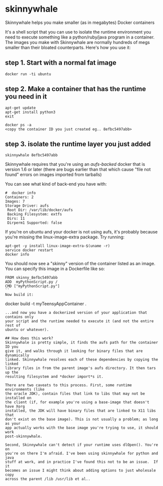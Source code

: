 # skinnywhale
Skinnywhale helps you make smaller (as in megabytes) Docker containers

It's a shell script that you can use to isolate the runtime environment you
need to execute something like a python/ruby/java program in a container. The
images you make with Skinnywhale are normally hundreds of megs smaller than
their bloated counterparts.  Here's how you use it:

## step 1. Start with a normal fat image

``` docker run -ti ubuntu ```

## step 2. Make a container that has the runtime you need in it

``` 
apt-get update
apt-get install python3
exit

docker ps -a
<copy the container ID you just created eg.. 8efbc5497abb>
```

## step 3. isolate the runtime layer you just added

```
skinnywhale 8efbc5497abb
```

Skinnywhale requires that you're using an *aufs-backed* docker that is version
1.6 or later (there are bugs earlier than that which cause "file not found"
errors on images imported from tarballs)

You can see what kind of back-end you have with:

```
#  docker info
Containers: 2
Images: 7
Storage Driver: aufs
 Root Dir: /var/lib/docker/aufs
 Backing Filesystem: extfs
 Dirs: 11
 Dirperm1 Supported: false
```

If you're on ubuntu and your docker is not using aufs, it's probably because
you're missing the linux-image-extra package. Try running: 

```
apt-get -y install linux-image-extra-$(uname -r)
service docker restart
docker info
```

You should now see a "skinny" version of the container listed as an image. You
can specify this image in a Dockerfile like so:

```
FROM skinny_8efbc5497abb
ADD  myPythonScript.py /
CMD ["myPythonScript.py"]
``
Now build it: 

```
docker build -t myTeensyAppContainer .
```
...and now you have a dockerized version of your application that contains only
your script and the runtime needed to execute it (and not the entire rest of
ubuntu or whatever). 

## How does this work?
Skinnywhale is pretty simple, it finds the aufs path for the container ID you
give it, and walks through it looking for binary files that are dynamically
linked. Skinnywhale resolves each of these dependencies by copying the linked
library files in from the parent image's aufs directory. It then tars up the
resulting filesystem and *docker import*s it. 

There are two caveats to this process. First, some runtime environments (like
the oracle JDK), contain files that link to libs that may not be installed on
the client (if, for example you're using a base-image that doesn't have Xorg
installed, the JDK will have binary files that are linked to X11 libs that
don't exist on the base image). This is not usually a problem; as long as your
app actually works with the base image you're trying to use, it should work
post-skinnywhale. 

Second, Skinnywhale can't detect if your runtime uses dlOpen(). You're on
you're on there I'm afraid. I've been using skinnywhale for python and java
stuff at work, and in practice I've found this not to be an issue.  If it
becomes an issue I might think about adding options to just wholesale copy
across the parent /lib /usr/lib et al..
